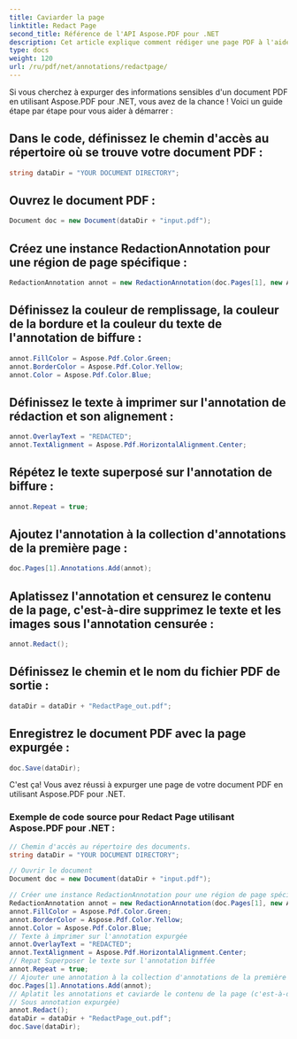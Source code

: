 ```yaml
---
title: Caviarder la page
linktitle: Redact Page
second_title: Référence de l'API Aspose.PDF pour .NET
description: Cet article explique comment rédiger une page PDF à l'aide d'Aspose.PDF pour .NET, y compris des instructions détaillées et un exemple de code source.
type: docs
weight: 120
url: /ru/pdf/net/annotations/redactpage/
---
```

Si vous cherchez à expurger des informations sensibles d'un document PDF en utilisant Aspose.PDF pour .NET, vous avez de la chance ! Voici un guide étape par étape pour vous aider à démarrer :

## Dans le code, définissez le chemin d'accès au répertoire où se trouve votre document PDF :

```csharp
string dataDir = "YOUR DOCUMENT DIRECTORY";
```

## Ouvrez le document PDF :

```csharp
Document doc = new Document(dataDir + "input.pdf");
```

## Créez une instance RedactionAnnotation pour une région de page spécifique :

```csharp
RedactionAnnotation annot = new RedactionAnnotation(doc.Pages[1], new Aspose.Pdf.Rectangle(200, 500, 300, 600));
```

## Définissez la couleur de remplissage, la couleur de la bordure et la couleur du texte de l'annotation de biffure :

```csharp
annot.FillColor = Aspose.Pdf.Color.Green;
annot.BorderColor = Aspose.Pdf.Color.Yellow;
annot.Color = Aspose.Pdf.Color.Blue;
```

## Définissez le texte à imprimer sur l'annotation de rédaction et son alignement :

```csharp
annot.OverlayText = "REDACTED";
annot.TextAlignment = Aspose.Pdf.HorizontalAlignment.Center;
```

## Répétez le texte superposé sur l'annotation de biffure :

```csharp
annot.Repeat = true;
```

## Ajoutez l'annotation à la collection d'annotations de la première page :

```csharp
doc.Pages[1].Annotations.Add(annot);
```

## Aplatissez l'annotation et censurez le contenu de la page, c'est-à-dire supprimez le texte et les images sous l'annotation censurée :

```csharp
annot.Redact();
```

## Définissez le chemin et le nom du fichier PDF de sortie :

```csharp
dataDir = dataDir + "RedactPage_out.pdf";
```

## Enregistrez le document PDF avec la page expurgée :

```csharp
doc.Save(dataDir);
```

C'est ça! Vous avez réussi à expurger une page de votre document PDF en utilisant Aspose.PDF pour .NET.

### Exemple de code source pour Redact Page utilisant Aspose.PDF pour .NET :

```csharp
// Chemin d'accès au répertoire des documents.
string dataDir = "YOUR DOCUMENT DIRECTORY";

// Ouvrir le document
Document doc = new Document(dataDir + "input.pdf");

// Créer une instance RedactionAnnotation pour une région de page spécifique
RedactionAnnotation annot = new RedactionAnnotation(doc.Pages[1], new Aspose.Pdf.Rectangle(200, 500, 300, 600));
annot.FillColor = Aspose.Pdf.Color.Green;
annot.BorderColor = Aspose.Pdf.Color.Yellow;
annot.Color = Aspose.Pdf.Color.Blue;
// Texte à imprimer sur l'annotation expurgée
annot.OverlayText = "REDACTED";
annot.TextAlignment = Aspose.Pdf.HorizontalAlignment.Center;
// Repat Superposer le texte sur l'annotation biffée
annot.Repeat = true;
// Ajouter une annotation à la collection d'annotations de la première page
doc.Pages[1].Annotations.Add(annot);
// Aplatit les annotations et caviarde le contenu de la page (c'est-à-dire supprime le texte et l'image
// Sous annotation expurgée)
annot.Redact();
dataDir = dataDir + "RedactPage_out.pdf";
doc.Save(dataDir);
```